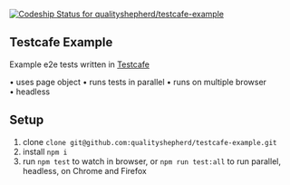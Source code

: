 [ ![Codeship Status for qualityshepherd/testcafe-example](https://app.codeship.com/projects/08f3ce20-46a6-0136-4279-72b8518a95c4/status?branch=master)](https://app.codeship.com/projects/292173)

## Testcafe Example
Example e2e tests written in [Testcafe](https://devexpress.github.io/testcafe/)

 • uses page object
 • runs tests in parallel
 • runs on multiple browser
 • headless

## Setup
1. clone `clone git@github.com:qualityshepherd/testcafe-example.git`
2. install `npm i`
3. run `npm test` to watch in browser, or `npm run test:all` to run parallel, headless, on Chrome and Firefox

